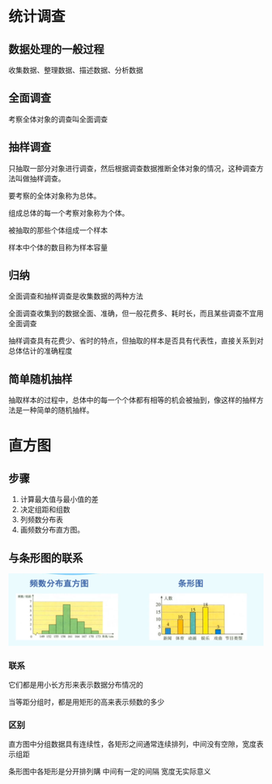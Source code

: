 # 统计调查
## 数据处理的一般过程
收集数据、整理数据、描述数据、分析数据

## 全面调查
考察全体对象的调查叫全面调查

## 抽样调查
只抽取一部分对象进行调查，然后根据调查数据推断全体对象的情况，这种调查方法叫做抽样调查。 

要考察的全体对象称为总体。

组成总体的每一个考察对象称为个体。

被抽取的那些个体组成一个样本

样本中个体的数目称为样本容量

## 归纳

全面调查和抽样调查是收集数据的两种方法

全面调查收集到的数据全面、准确，但一般花费多、耗时长，而且某些调查不宜用全面调查

抽样调查具有花费少、省时的特点，但抽取的样本是否具有代表性，直接关系到对总体估计的准确程度

## 简单随机抽样
抽取样本的过程中，总体中的每一个个体都有相等的机会被抽到，像这样的抽样方法是一种简单的随机抽样。

# 直方图
## 步骤
1. 计算最大值与最小值的差
2. 决定组距和组数
3. 列频数分布表
4. 画频数分布直方图。

## 与条形图的联系
![alt 直方图与条形图](../pic/直方图与条形图.png)

### 联系
它们都是用小长方形来表示数据分布情况的

当等距分组时，都是用矩形的高来表示频数的多少 

### 区别
直方图中分组数据具有连续性，各矩形之间通常连续排列，中间没有空隙，宽度表示组距

条形图中各矩形是分开排列購 中间有一定的间隔 宽度无实际意义